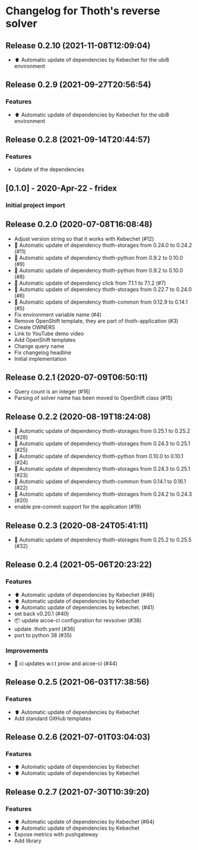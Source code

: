# Changelog for Thoth's reverse solver

## Release 0.2.10 (2021-11-08T12:09:04)
* :arrow_up: Automatic update of dependencies by Kebechet for the ubi8 environment

## Release 0.2.9 (2021-09-27T20:56:54)
### Features
* :arrow_up: Automatic update of dependencies by Kebechet for the ubi8 environment

## Release 0.2.8 (2021-09-14T20:44:57)
### Features
* Update of the dependencies

## [0.1.0] - 2020-Apr-22 - fridex

### Initial project import

## Release 0.2.0 (2020-07-08T16:08:48)
* Adjust version string so that it works with Kebechet (#12)
* :pushpin: Automatic update of dependency thoth-storages from 0.24.0 to 0.24.2 (#11)
* :pushpin: Automatic update of dependency thoth-python from 0.9.2 to 0.10.0 (#9)
* :pushpin: Automatic update of dependency thoth-python from 0.9.2 to 0.10.0 (#8)
* :pushpin: Automatic update of dependency click from 7.1.1 to 7.1.2 (#7)
* :pushpin: Automatic update of dependency thoth-storages from 0.22.7 to 0.24.0 (#6)
* :pushpin: Automatic update of dependency thoth-common from 0.12.9 to 0.14.1 (#5)
* Fix environment variable name (#4)
* Remove OpenShift template, they are part of thoth-application (#3)
* Create OWNERS
* Link to YouTube demo video
* Add OpenShift templates
* Change query name
* Fix changelog headline
* Initial implementation

## Release 0.2.1 (2020-07-09T06:50:11)
* Query count is an integer (#16)
* Parsing of solver name has been moved to OpenShift class (#15)

## Release 0.2.2 (2020-08-19T18:24:08)
* :pushpin: Automatic update of dependency thoth-storages from 0.25.1 to 0.25.2 (#28)
* :pushpin: Automatic update of dependency thoth-storages from 0.24.3 to 0.25.1 (#25)
* :pushpin: Automatic update of dependency thoth-python from 0.10.0 to 0.10.1 (#24)
* :pushpin: Automatic update of dependency thoth-storages from 0.24.3 to 0.25.1 (#23)
* :pushpin: Automatic update of dependency thoth-common from 0.14.1 to 0.16.1 (#22)
* :pushpin: Automatic update of dependency thoth-storages from 0.24.2 to 0.24.3 (#20)
* enable pre-commit support for the application (#19)

## Release 0.2.3 (2020-08-24T05:41:11)
* :pushpin: Automatic update of dependency thoth-storages from 0.25.2 to 0.25.5 (#32)

## Release 0.2.4 (2021-05-06T20:23:22)
### Features
* :arrow_up: Automatic update of dependencies by Kebechet (#46)
* :arrow_up: Automatic update of dependencies by Kebechet
* :arrow_up: Automatic update of dependencies by kebechet. (#41)
* set back v0.20.1 (#40)
* :package: update aicoe-ci configuration for revsolver (#38)
* update .thoth.yaml (#36)
* port to python 38 (#35)
### Improvements
* :robot: ci updates w.r.t prow and aicoe-ci (#44)

## Release 0.2.5 (2021-06-03T17:38:56)
### Features
* :arrow_up: Automatic update of dependencies by Kebechet
* Add standard GitHub templates

## Release 0.2.6 (2021-07-01T03:04:03)
### Features
* :arrow_up: Automatic update of dependencies by Kebechet
* :arrow_up: Automatic update of dependencies by Kebechet

## Release 0.2.7 (2021-07-30T10:39:20)
### Features
* :arrow_up: Automatic update of dependencies by Kebechet (#64)
* :arrow_up: Automatic update of dependencies by Kebechet
* Expose metrics with pushgateway
* Add library
